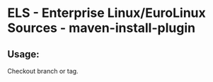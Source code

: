 # ELS - Enterprise Linux/EuroLinux Sources - maven-install-plugin
 
## Usage:
  Checkout branch or tag.
